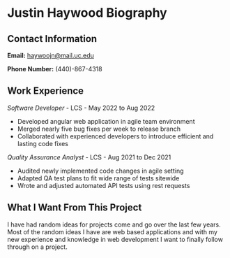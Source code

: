 # Justin Haywood Biography 

## Contact Information

**Email:** haywoojn@mail.uc.edu

**Phone Number:** (440)-867-4318
## Work Experience 

*Software Developer* - LCS - May 2022 to Aug 2022
+ Developed angular web application in agile team environment 
+ Merged nearly five bug fixes per week to release branch 
+ Collaborated with experienced developers to introduce efficient and lasting code fixes

*Quality Assurance Analyst* - LCS - Aug 2021 to Dec 2021
+ Audited newly implemented code changes in agile setting 
+ Adapted QA test plans to fit wide range of tests sitewide 
+ Wrote and adjusted automated API tests using rest requests 

## What I Want From This Project

I have had random ideas for projects come and go over the last few years. Most of the random ideas I have are web based applications and with my new experience and knowledge in web development I want to finally follow through on a project. 

